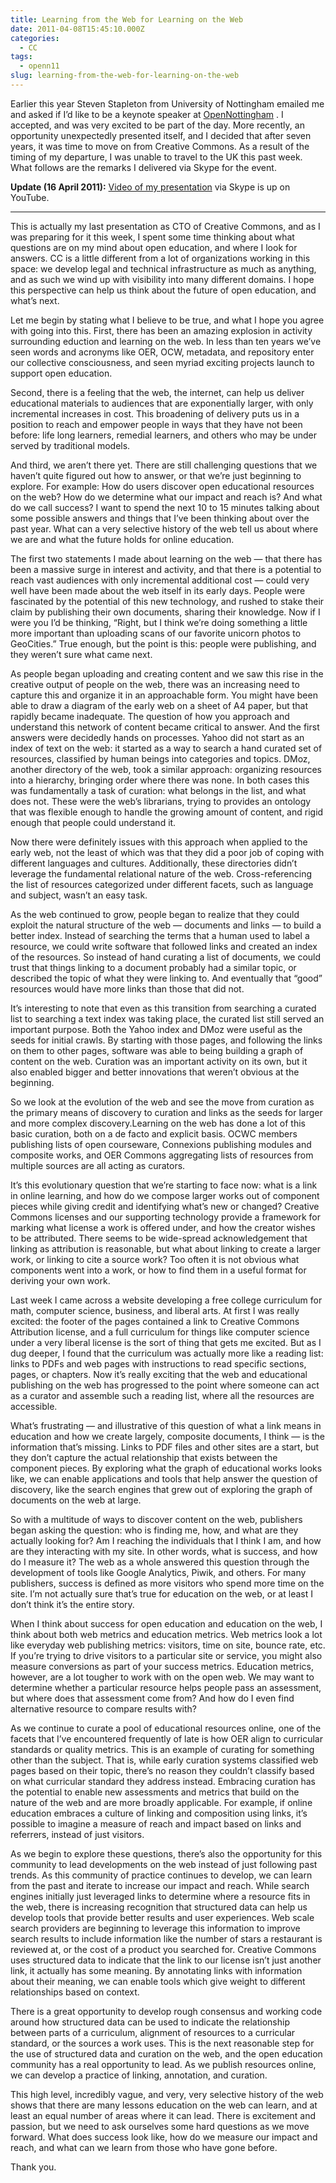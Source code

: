 ```yaml
---
title: Learning from the Web for Learning on the Web
date: 2011-04-08T15:45:10.000Z
categories:
  - CC
tags:
  - openn11
slug: learning-from-the-web-for-learning-on-the-web
---
```

Earlier this year Steven Stapleton from University of Nottingham emailed me and asked if I’d like to be a keynote speaker at [OpenNottingham][1] . I accepted, and was very excited to be part of the day. More recently, an opportunity unexpectedly presented itself, and I decided that after seven years, it was time to move on from Creative Commons. As a result of the timing of my departure, I was unable to travel to the UK this past week. What follows are the remarks I delivered via Skype for the event.

**Update (16 April 2011):** [Video of my presentation][2]  via Skype is up on YouTube.

---

This is actually my last presentation as CTO of Creative Commons, and as I was preparing for it this week, I spent some time thinking about what questions are on my mind about open education, and where I look for answers. CC is a little different from a lot of organizations working in this space: we develop legal and technical infrastructure as much as anything, and as such we wind up with visibility into many different domains. I hope this perspective can help us think about the future of open education, and what’s next.

Let me begin by stating what I believe to be true, and what I hope you agree with going into this. First, there has been an amazing explosion in activity surrounding eduction and learning on the web. In less than ten years we’ve seen words and acronyms like OER, OCW, metadata, and repository enter our collective consciousness, and seen myriad exciting projects launch to support open education.

Second, there is a feeling that the web, the internet, can help us deliver educational materials to audiences that are exponentially larger, with only incremental increases in cost. This broadening of delivery puts us in a position to reach and empower people in ways that they have not been before: life long learners, remedial learners, and others who may be under served by traditional models.

And third, we aren’t there yet. There are still challenging questions that we haven’t quite figured out how to answer, or that we’re just beginning to explore. For example: How do users discover open educational resources on the web? How do we determine what our impact and reach is? And what do we call success? I want to spend the next 10 to 15 minutes talking about some possible answers and things that I’ve been thinking about over the past year. What can a very selective history of the web tell us about where we are and what the future holds for online education.

The first two statements I made about learning on the web — that there has been a massive surge in interest and activity, and that there is a potential to reach vast audiences with only incremental additional cost — could very well have been made about the web itself in its early days. People were fascinated by the potential of this new technology, and rushed to stake their claim by publishing their own documents, sharing their knowledge. Now if I were you I’d be thinking, “Right, but I think we’re doing something a little more important than uploading scans of our favorite unicorn photos to GeoCities.” True enough, but the point is this: people were publishing, and they weren’t sure what came next.

As people began uploading and creating content and we saw this rise in the creative output of people on the web, there was an increasing need to capture this and organize it in an approachable form. You might have been able to draw a diagram of the early web on a sheet of A4 paper, but that rapidly became inadequate. The question of how you approach and understand this network of content became critical to answer. And the first answers were decidedly hands on processes. Yahoo did not start as an index of text on the web: it started as a way to search a hand curated set of resources, classified by human beings into categories and topics. DMoz, another directory of the web, took a similar approach: organizing resources into a hierarchy, bringing order where there was none. In both cases this was fundamentally a task of curation: what belongs in the list, and what does not. These were the web’s librarians, trying to provides an ontology that was flexible enough to handle the growing amount of content, and rigid enough that people could understand it.

Now there were definitely issues with this approach when applied to the early web, not the least of which was that they did a poor job of coping with different languages and cultures. Additionally, these directories didn’t leverage the fundamental relational nature of the web. Cross-referencing the list of resources categorized under different facets, such as language and subject, wasn’t an easy task.

As the web continued to grow, people began to realize that they could exploit the natural structure of the web — documents and links — to build a better index. Instead of searching the terms that a human used to label a resource, we could write software that followed links and created an index of the resources. So instead of hand curating a list of documents, we could trust that things linking to a document probably had a similar topic, or described the topic of what they were linking to. And eventually that “good” resources would have more links than those that did not.

It’s interesting to note that even as this transition from searching a curated list to searching a text index was taking place, the curated list still served an important purpose. Both the Yahoo index and DMoz were useful as the seeds for initial crawls. By starting with those pages, and following the links on them to other pages, software was able to being building a graph of content on the web. Curation was an important activity on its own, but it also enabled bigger and better innovations that weren’t obvious at the beginning.

So we look at the evolution of the web and see the move from curation as the primary means of discovery to curation and links as the seeds for larger and more complex discovery.Learning on the web has done a lot of this basic curation, both on a de facto and explicit basis. OCWC members publishing lists of open courseware, Connexions publishing modules and composite works, and OER Commons aggregating lists of resources from multiple sources are all acting as curators.

It’s this evolutionary question that we’re starting to face now: what is a link in online learning, and how do we compose larger works out of component pieces while giving credit and identifying what’s new or changed? Creative Commons licenses and our supporting technology provide a framework for marking what license a work is offered under, and how the creator wishes to be attributed. There seems to be wide-spread acknowledgement that linking as attribution is reasonable, but what about linking to create a larger work, or linking to cite a source work? Too often it is not obvious what components went into a work, or how to find them in a useful format for deriving your own work.

Last week I came across a website developing a free college curriculum for math, computer science, business, and liberal arts. At first I was really excited: the footer of the pages contained a link to Creative Commons Attribution license, and a full curriculum for things like computer science under a very liberal license is the sort of thing that gets me excited. But as I dug deeper, I found that the curriculum was actually more like a reading list: links to PDFs and web pages with instructions to read specific sections, pages, or chapters. Now it’s really exciting that the web and educational publishing on the web has progressed to the point where someone can act as a curator and assemble such a reading list, where all the resources are accessible.

What’s frustrating — and illustrative of this question of what a link means in education and how we create largely, composite documents, I think — is the information that’s missing. Links to PDF files and other sites are a start, but they don’t capture the actual relationship that exists between the component pieces. By exploring what the graph of educational works looks like, we can enable applications and tools that help answer the question of discovery, like the search engines that grew out of exploring the graph of documents on the web at large.

So with a multitude of ways to discover content on the web, publishers began asking the question: who is finding me, how, and what are they actually looking for? Am I reaching the individuals that I think I am, and how are they interacting with my site. In other words, what is success, and how do I measure it? The web as a whole answered this question through the development of tools like Google Analytics, Piwik, and others. For many publishers, success is defined as more visitors who spend more time on the site. I’m not actually sure that’s true for education on the web, or at least I don’t think it’s the entire story.

When I think about success for open education and education on the web, I think about both web metrics and education metrics. Web metrics look a lot like everyday web publishing metrics: visitors, time on site, bounce rate, etc. If you’re trying to drive visitors to a particular site or service, you might also measure conversions as part of your success metrics. Education metrics, however, are a lot tougher to work with on the open web. We may want to determine whether a particular resource helps people pass an assessment, but where does that assessment come from? And how do I even find alternative resource to compare results with?

As we continue to curate a pool of educational resources online, one of the facets that I’ve encountered frequently of late is how OER align to curricular standards or quality metrics. This is an example of curating for something other than the subject. That is, while early curation systems classified web pages based on their topic, there’s no reason they couldn’t classify based on what curricular standard they address instead. Embracing curation has the potential to enable new assessments and metrics that build on the nature of the web and are more broadly applicable. For example, if online education embraces a culture of linking and composition using links, it’s possible to imagine a measure of reach and impact based on links and referrers, instead of just visitors.

As we begin to explore these questions, there’s also the opportunity for this community to lead developments on the web instead of just following past trends. As this community of practice continues to develop, we can learn from the past and iterate to increase our impact and reach. While search engines initially just leveraged links to determine where a resource fits in the web, there is increasing recognition that structured data can help us develop tools that provide better results and user experiences. Web scale search providers are beginning to leverage this information to improve search results to include information like the number of stars a restaurant is reviewed at, or the cost of a product you searched for. Creative Commons uses structured data to indicate that the link to our license isn’t just another link, it actually has some meaning. By annotating links with information about their meaning, we can enable tools which give weight to different relationships based on context.

There is a great opportunity to develop rough consensus and working code around how structured data can be used to indicate the relationship between parts of a curriculum, alignment of resources to a curricular standard, or the sources a work uses. This is the next reasonable step for the use of structured data and curation on the web, and the open education community has a real opportunity to lead. As we publish resources online, we can develop a practice of linking, annotation, and curation.

This high level, incredibly vague, and very, very selective history of the web shows that there are many lessons education on the web can learn, and at least an equal number of areas where it can lead. There is excitement and passion, but we need to ask ourselves some hard questions as we move forward. What does success look like, how do we measure our impact and reach, and what can we learn from those who have gone before.

Thank you.



 [1]: http://www.nottingham.ac.uk/open/opennottinghamseminar/opennottinghamseminar.aspx
 [2]: http://www.youtube.com/watch?v=r47dFYm-nRA
